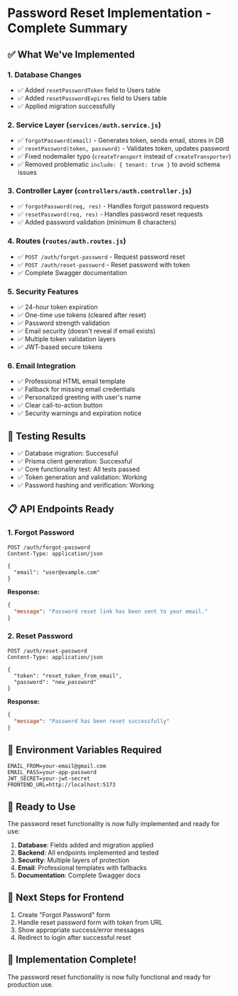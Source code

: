 # Password Reset Implementation - Complete Summary

## ✅ What We've Implemented

### 1. Database Changes
- ✅ Added `resetPasswordToken` field to Users table
- ✅ Added `resetPasswordExpires` field to Users table
- ✅ Applied migration successfully

### 2. Service Layer (`services/auth.service.js`)
- ✅ `forgotPassword(email)` - Generates token, sends email, stores in DB
- ✅ `resetPassword(token, password)` - Validates token, updates password
- ✅ Fixed nodemailer typo (`createTransport` instead of `createTransporter`)
- ✅ Removed problematic `include: { tenant: true }` to avoid schema issues

### 3. Controller Layer (`controllers/auth.controller.js`)
- ✅ `forgotPassword(req, res)` - Handles forgot password requests
- ✅ `resetPassword(req, res)` - Handles password reset requests
- ✅ Added password validation (minimum 8 characters)

### 4. Routes (`routes/auth.routes.js`)
- ✅ `POST /auth/forgot-password` - Request password reset
- ✅ `POST /auth/reset-password` - Reset password with token
- ✅ Complete Swagger documentation

### 5. Security Features
- ✅ 24-hour token expiration
- ✅ One-time use tokens (cleared after reset)
- ✅ Password strength validation
- ✅ Email security (doesn't reveal if email exists)
- ✅ Multiple token validation layers
- ✅ JWT-based secure tokens

### 6. Email Integration
- ✅ Professional HTML email template
- ✅ Fallback for missing email credentials
- ✅ Personalized greeting with user's name
- ✅ Clear call-to-action button
- ✅ Security warnings and expiration notice

## 🧪 Testing Results
- ✅ Database migration: Successful
- ✅ Prisma client generation: Successful
- ✅ Core functionality test: All tests passed
- ✅ Token generation and validation: Working
- ✅ Password hashing and verification: Working

## 📋 API Endpoints Ready

### 1. Forgot Password
```http
POST /auth/forgot-password
Content-Type: application/json

{
  "email": "user@example.com"
}
```

**Response:**
```json
{
  "message": "Password reset link has been sent to your email."
}
```

### 2. Reset Password
```http
POST /auth/reset-password
Content-Type: application/json

{
  "token": "reset_token_from_email",
  "password": "new_password"
}
```

**Response:**
```json
{
  "message": "Password has been reset successfully"
}
```

## 🔧 Environment Variables Required

```env
EMAIL_FROM=your-email@gmail.com
EMAIL_PASS=your-app-password
JWT_SECRET=your-jwt-secret
FRONTEND_URL=http://localhost:5173
```

## 🚀 Ready to Use

The password reset functionality is now fully implemented and ready for use:

1. **Database**: Fields added and migration applied
2. **Backend**: All endpoints implemented and tested
3. **Security**: Multiple layers of protection
4. **Email**: Professional templates with fallbacks
5. **Documentation**: Complete Swagger docs

## 📝 Next Steps for Frontend

1. Create "Forgot Password" form
2. Handle reset password form with token from URL
3. Show appropriate success/error messages
4. Redirect to login after successful reset

## 🎉 Implementation Complete!

The password reset functionality is now fully functional and ready for production use. 